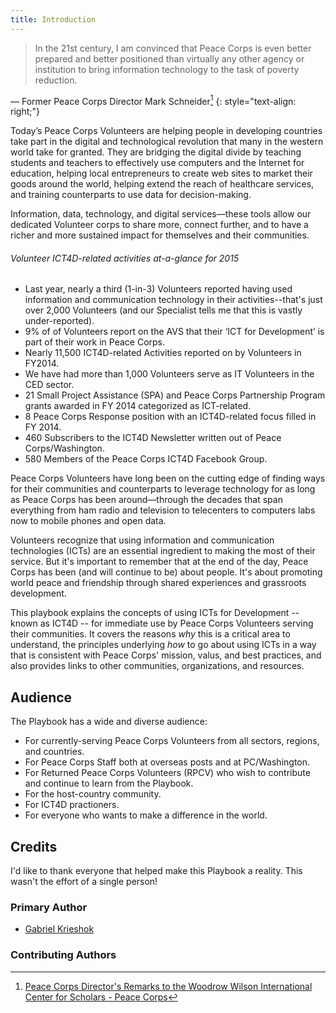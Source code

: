 ```yaml
---
title: Introduction
---
```


> In the 21st century, I am convinced that Peace Corps is even better prepared and better positioned than virtually any other agency or institution to bring information technology to the task of poverty reduction.

— Former Peace Corps Director Mark Schneider[^1]
{: style="text-align: right;"}


<!-- <div class="gallery">

<img src="/img/introduction-cameroon.jpg" class="circle-photo item" />

<img src="/img/introduction-malawi.jpg" class="circle-photo item" />

<img src="/img/introduction-philippines.jpg" class="circle-photo item" />
</div> -->

Today’s Peace Corps Volunteers are helping people in developing countries take part in the digital and technological revolution that many in the western world take for granted. They are bridging the digital divide by teaching students and teachers to effectively use computers and the Internet for education, helping local entrepreneurs to create web sites to market their goods around the world, helping extend the reach of healthcare services, and training counterparts to use data for decision-making.

Information, data, technology, and digital services—these tools allow our dedicated Volunteer corps to share more, connect further, and to have a richer and more sustained impact for themselves and their communities.

<div class="note">

###### Volunteer ICT4D-related activities at-a-glance for 2015

- Last year, nearly a third (1-in-3) Volunteers reported having used information and communication technology in their activities--that's just over 2,000 Volunteers (and our Specialist tells me that this is vastly under-reported).
- 9% of of Volunteers report on the AVS that their ‘ICT for Development’ is part of their work in Peace Corps.
- Nearly 11,500 ICT4D-related Activities reported on by Volunteers in FY2014.
- We have had more than 1,000 Volunteers serve as IT Volunteers in the CED sector.
- 21 Small Project Assistance (SPA) and Peace Corps Partnership Program grants awarded in FY 2014 categorized as ICT-related.
- 8 Peace Corps Response position with an ICT4D-related focus filled in FY 2014.
- 460 Subscribers to the ICT4D Newsletter written out of Peace Corps/Washington.
- 580 Members of the Peace Corps ICT4D Facebook Group.

</div>

Peace Corps Volunteers have long been on the cutting edge of finding ways for their communities and counterparts to leverage technology for as long as Peace Corps has been around—through the decades that span everything from ham radio and television to telecenters to computers labs now to mobile phones and open data.

Volunteers recognize that using information and communication technologies (ICTs) are an essential ingredient to making the most of their service. But it's important to remember that at the end of the day, Peace Corps has been (and will continue to be) about people. It's about promoting world peace and friendship through shared experiences and grassroots development.

This playbook explains the concepts of using ICTs for Development -- known as ICT4D -- for immediate use by Peace Corps Volunteers serving their communities. It covers the reasons *why* this is a critical area to understand, the principles underlying *how* to go about using ICTs in a way that is consistent with Peace Corps' mission, valus, and best practices, and also provides links to other communities, organizations, and resources.

## Audience

The Playbook has a wide and diverse audience:

- For currently-serving Peace Corps Volunteers from all sectors, regions, and countries.
- For Peace Corps Staff both at overseas posts and at PC/Washington.
- For Returned Peace Corps Volunteers (RPCV) who wish to contribute and continue to learn from the Playbook.
- For the host-country community.
- For ICT4D practioners.
- For everyone who wants to make a difference in the world.

## Credits

I'd like to thank everyone that helped make this Playbook a reality. This wasn't the effort of a single person!


### Primary Author

- [Gabriel Krieshok](http://gabrielkrieshok.com)

### Contributing Authors

<!-- - [Matthew McCallister]() : )
- [Stephanie Santoso]() -->

[^1]: [Peace Corps Director's Remarks to the Woodrow Wilson International Center for Scholars - Peace Corps](http://www.peacecorps.gov/media/forpress/press/490/)


